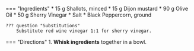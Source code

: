 === "Ingredients"
    * 15 g Shallots, minced
    * 15 g Dijon mustard
    * 90 g Olive Oil
    * 50 g Sherry Vinegar
    * Salt
    * Black Peppercorn, ground

    ??? question "Substitutions"
        Substitute red wine vinegar 1:1 for sherry vinegar.

=== "Directions"
    1. **Whisk ingredients** together in a bowl.

[^1]:
    Mitzewich, John. ["Salad Lyonnaise – A Super Salad from a City of Meat ."](https://foodwishes.blogspot.com/2013/09/salad-lyonnaise-super-salad-from-city.html) *Food Wishes.* 13 September 2013.

